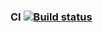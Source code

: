  ### CI [![Build status](https://ci.appveyor.com/api/projects/status/4kwn303g03s486m3?svg=true)](https://ci.appveyor.com/project/AntonRaguzin/selenide)
